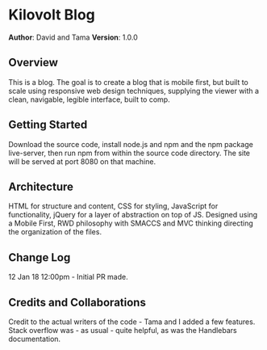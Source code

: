 # Kilovolt Blog

**Author**: David and Tama
**Version**: 1.0.0

## Overview
This is a blog. The goal is to create a blog that is mobile first, but built to scale using responsive web design techniques, supplying the viewer with a clean, navigable, legible interface, built to comp.

## Getting Started
Download the source code, install node.js and npm and the npm package live-server, then run npm from within the source code directory. The site will be served at port 8080 on that machine.

## Architecture
HTML for structure and content, CSS for styling, JavaScript for functionality, jQuery for a layer of abstraction on top of JS. Designed using a Mobile First, RWD philosophy with SMACCS and MVC thinking directing the organization of the files.

## Change Log
12 Jan 18 12:00pm - Initial PR made.

## Credits and Collaborations
Credit to the actual writers of the code - Tama and I added a few features. Stack overflow was - as usual - quite helpful, as was the Handlebars documentation. 
